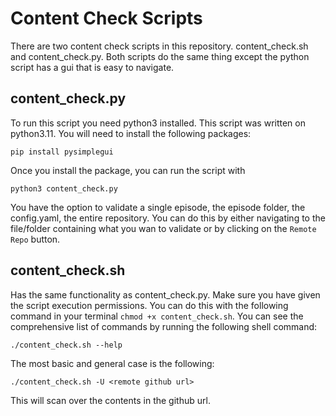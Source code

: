 # Content Check Scripts

There are two content check scripts in this repository. content_check.sh and content_check.py. Both scripts do the same thing except the
python script has a gui that is easy to navigate.

## content_check.py

To run this script you need python3 installed. This script was written on python3.11. You will need to install the following packages:
```
pip install pysimplegui
```

Once you install the package, you can run the script with
```
python3 content_check.py
```
You have the option to validate a single episode, the episode folder, the config.yaml, the entire repository. You can do this by either navigating to the file/folder containing what you wan to validate or by clicking on the `Remote Repo` button.

## content_check.sh
Has the same functionality as content_check.py. Make sure you have given the script execution permissions. You can do this with the following command in your terminal `chmod +x content_check.sh`.
You can see the comprehensive list of commands by running the following shell command:
```
./content_check.sh --help
```
The most basic and general case is the following:
```
./content_check.sh -U <remote github url>
```
This will scan over the contents in the github url.